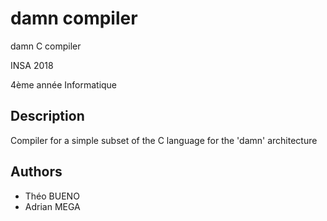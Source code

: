 # damn compiler
damn C compiler

INSA 2018

4ème année Informatique

## Description
Compiler for a simple subset of the C language for the 'damn' architecture

## Authors
- Théo BUENO
- Adrian MEGA

